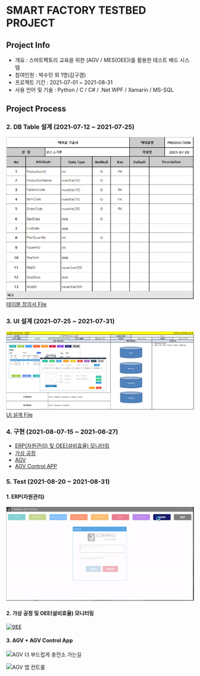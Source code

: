 # SMART FACTORY TESTBED PROJECT

## Project Info

* 개요 : 스마트팩토리 교육을 위한 (AGV / MES(OEE))를 활용한 테스트 배드 시스템
* 참여인원 : 박수민 외 1명(김구겸)
* 프로젝트 기간 : 2021-07-01 ~ 2021-08-31
* 사용 언어 및 기술 : Python / C / C# / .Net WPF / Xamarin / MS-SQL

## Project Process

### 2. DB Table 설계 (2021-07-12 ~ 2021-07-25)
<kbd>[![테이블기술서](/Capture/테이블기술서.PNG "테이블기술서")](https://github.com/kg4543/TeamProject_SmartFac/blob/main/%EC%B0%B8%EA%B3%A0%20%EA%B8%B0%EC%88%A0%EC%84%9C/%ED%85%8C%EC%9D%B4%EB%B8%94_%EA%B8%B0%EC%88%A0%EC%84%9C_V1.0.xlsx)</kbd> </br>
[테이블 정의서 File](https://github.com/kg4543/TeamProject_SmartFac/blob/main/%EC%B0%B8%EA%B3%A0%20%EA%B8%B0%EC%88%A0%EC%84%9C/%ED%85%8C%EC%9D%B4%EB%B8%94_%EA%B8%B0%EC%88%A0%EC%84%9C_V1.0.xlsx)

### 3. UI 설계 (2021-07-25 ~ 2021-07-31)
<kbd>[![UI 설계](/Capture/UI설계.PNG "UI 설계")](https://github.com/kg4543/TeamProject_SmartFac/tree/main/%EC%B0%B8%EA%B3%A0%20%EA%B8%B0%EC%88%A0%EC%84%9C)</kbd> </br>
[UI 설계 File](https://github.com/kg4543/TeamProject_SmartFac/blob/main/%EC%B0%B8%EA%B3%A0%20%EA%B8%B0%EC%88%A0%EC%84%9C/UI%EC%84%A4%EA%B3%84%EC%84%9C.xlsx)

### 4. 구현 (2021-08-07-15 ~ 2021-08-27)
* [ERP(자원관리) 및 OEE(설비효율) 모니터링](https://github.com/kg4543/TeamProject_SmartFac/tree/main/ERPAPP)
* [가상 공정](https://github.com/kg4543/TeamProject_SmartFac/tree/main/Raspberry) 
* [AGV](https://github.com/kg4543/TeamProject_SmartFac/tree/main/AGV)
* [AGV Control APP](https://github.com/kg4543/TeamProject_SmartFac/tree/main/AGV/Control/AGVControl)

### 5. Test (2021-08-20 ~ 2021-08-31)

#### 1. ERP(자원관리) 
<kbd>[![ERP](/Capture/ERP.gif "ERP")](https://github.com/kg4543/MiniProject_ERP/tree/main/ERPAPP/ERPAPP)</kbd> </br>

#### 2. 가상 공정 및 OEE(설비효율) 모니터링
<kbd>[![OEE](/Capture/OEEMonitoring.gif "OEE")](https://github.com/kg4543/TeamProject_SmartFac/blob/main/Raspberry/Total.py)</kbd> </br>

#### 3. AGV + AGV Control App
![AGV 더 부드럽게 충전소 가는길](https://user-images.githubusercontent.com/77951853/131206414-c7bbbb09-a3c9-466a-b0c3-28348c5bb1d8.gif)

![AGV 앱 컨트롤](https://user-images.githubusercontent.com/77951853/131239649-e6ded256-ae78-4acf-ba7e-3e8ab1263149.gif)

